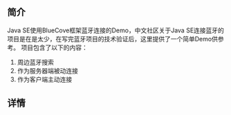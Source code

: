 ## 简介
Java SE使用BlueCove框架蓝牙连接的Demo，中文社区关于Java SE连接蓝牙的项目是在是太少，在写完蓝牙项目的技术验证后，这里提供了一个简单Demo供参考。
项目包含了以下的内容：
1. 周边蓝牙搜索
2. 作为服务器端被动连接
3. 作为客户端主动连接
## 详情
 